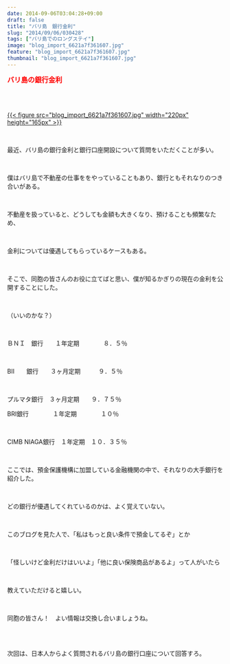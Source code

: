 ```yaml
---
date: 2014-09-06T03:04:28+09:00
draft: false
title: "バリ島　銀行金利"
slug: "2014/09/06/030428"
tags: ["バリ島でのロングステイ"]
image: "blog_import_6621a7f361607.jpg"
feature: "blog_import_6621a7f361607.jpg"
thumbnail: "blog_import_6621a7f361607.jpg"
---
```

<p><font color="#ff0000" size="3"><strong>バリ島の銀行金利</strong></font></p><br/><p><br/><a href="blog_import_6621a7f493ad9.jpg">{{< figure src="blog_import_6621a7f361607.jpg" width="220px" height="165px" >}}</a><br/></p><br/><p>最近、バリ島の銀行金利と銀行口座開設について質問をいただくことが多い。</p><br/><p>僕はバリ島で不動産の仕事ををやっていることもあり、銀行ともそれなりのつき合いがある。</p><br/><p>不動産を扱っていると、どうしても金額も大きくなり、預けることも頻繁なため、</p><br/><p>金利については優遇してもらっているケースもある。</p><br/><p>そこで、同胞の皆さんのお役に立てばと思い、僕が知るかぎりの現在の金利を公開することにした。</p><br/><p>（いいのかな？）</p><br/><p>ＢＮＩ　銀行　　１年定期　　　　８．５％</p><br/><p>BII　　銀行　　３ヶ月定期　　　９．５％</p><br/><p>プルマタ銀行　３ヶ月定期　　９．７５％<br/></p><p>BRI銀行　　　　１年定期　　　　１０％</p><br/><p>CIMB NIAGA銀行　１年定期　１０．３５％</p><br/><p>ここでは、預金保護機構に加盟している金融機関の中で、それなりの大手銀行を紹介した。</p><br/><p>どの銀行が優遇してくれているのかは、よく覚えていない。</p><br/><p>このブログを見た人で、「私はもっと良い条件で預金してるぞ」とか</p><br/><p>「怪しいけど金利だけはいいよ」「他に良い保険商品があるよ」って人がいたら</p><br/><p>教えていただけると嬉しい。</p><br/><p>同胞の皆さん！　よい情報は交換し合いましょうね。</p><br/><br/><p>次回は、日本人からよく質問されるバリ島の銀行口座について回答すろ。</p><br/>

